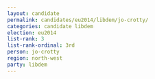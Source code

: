 ```yaml
---
layout: candidate
permalink: candidates/eu2014/libdem/jo-crotty/
categories: candidate libdem
election: eu2014
list-rank: 3
list-rank-ordinal: 3rd
person: jo-crotty
region: north-west
party: libdem
---
```

